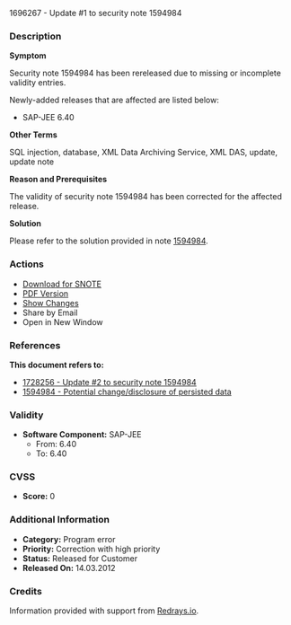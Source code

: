 1696267 - Update #1 to security note 1594984

### Description

**Symptom**

Security note 1594984 has been rereleased due to missing or incomplete validity entries.

Newly-added releases that are affected are listed below:

- SAP-JEE 6.40

**Other Terms**

SQL injection, database, XML Data Archiving Service, XML DAS, update, update note

**Reason and Prerequisites**

The validity of security note 1594984 has been corrected for the affected release.

**Solution**

Please refer to the solution provided in note [1594984](https://me.sap.com/notes/1594984).

### Actions

- [Download for SNOTE](https://notesdownloads.sap.com/note/0040000017407412017)
- [PDF Version](https://userapps.support.sap.com/sap/support/sfm/notes/print/0001696267?language=en-US&token=2DD5A5B08293418021D17203CB9F531F)
- [Show Changes](https://me.sap.com/notesLatestChanges/0001696267/E/diff)
- Share by Email
- Open in New Window

### References

**This document refers to:**

- [1728256 - Update #2 to security note 1594984](https://me.sap.com/notes/1728256)
- [1594984 - Potential change/disclosure of persisted data](https://me.sap.com/notes/1594984)

### Validity

- **Software Component:** SAP-JEE
  - From: 6.40
  - To: 6.40

### CVSS

- **Score:** 0

### Additional Information

- **Category:** Program error
- **Priority:** Correction with high priority
- **Status:** Released for Customer
- **Released On:** 14.03.2012

### Credits

Information provided with support from [Redrays.io](https://redrays.io).